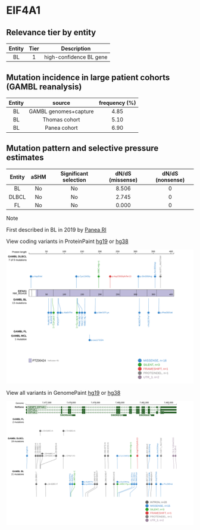# EIF4A1

## Relevance tier by entity

|Entity|Tier|Description            |
|:------:|:----:|-----------------------|
|BL    |1   |high-confidence BL gene|

## Mutation incidence in large patient cohorts (GAMBL reanalysis)

|Entity|source               |frequency (%)|
|:------:|:---------------------:|:-------------:|
|BL    |GAMBL genomes+capture|4.85         |
|BL    |Thomas cohort        |5.10         |
|BL    |Panea cohort         |6.90         |

## Mutation pattern and selective pressure estimates

|Entity|aSHM|Significant selection|dN/dS (missense)|dN/dS (nonsense)|
|:------:|:----:|:---------------------:|:----------------:|:----------------:|
|BL    |No  |No                   |8.506           |0               |
|DLBCL |No  |No                   |2.745           |0               |
|FL    |No  |No                   |0.000           |0               |


> [!NOTE]
> First described in BL in 2019 by [Panea RI](https://pubmed.ncbi.nlm.nih.gov/31558468)


View coding variants in ProteinPaint [hg19](https://www.bcgsc.ca/downloads/morinlab/GAMBL/test/genes/EIF4A1_protein.html)  or [hg38](https://www.bcgsc.ca/downloads/morinlab/GAMBL/test/genes/EIF4A1_protein_hg38.html)

![image](images/proteinpaint/EIF4A1_NM_001416.svg)

View all variants in GenomePaint [hg19](https://www.bcgsc.ca/downloads/morinlab/GAMBL/test/genes/EIF4A1.html)  or [hg38](https://www.bcgsc.ca/downloads/morinlab/GAMBL/test/genes/EIF4A1_hg38.html)

![image](images/proteinpaint/EIF4A1.svg)
